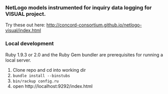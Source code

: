 ### NetLogo models instrumented for inquiry data logging for VISUAL project.

Try these out here: http://concord-consortium.github.io/netlogo-visual/index.html

### Local development

Ruby 1.9.3 or 2.0 and the Ruby Gem bundler are prerequisites for running a local server.

1. Clone repo and cd into working dir
2. `bundle install --binstubs`
3. `bin/rackup config.ru`
4. open http://localhost:9292/index.html
